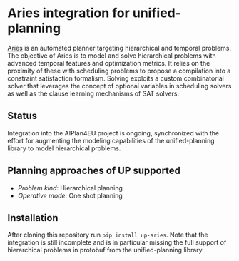 # Aries integration for unified-planning

[Aries](https://github.com/plaans/aries) is an automated planner targeting hierarchical and temporal problems. The objective of Aries is to model and solve hierarchical problems with advanced temporal features and optimization metrics. It relies on the proximity of these with scheduling problems to propose a compilation into a constraint satisfaction formalism. Solving exploits a custom combinatorial solver that leverages the concept of optional variables in scheduling solvers as well as the clause learning mechanisms of SAT solvers.

## Status

Integration into the AIPlan4EU project is ongoing, synchronized with the effort for augmenting the modeling capabilities of the unified-planning library to model hierarchical problems.

## Planning approaches of UP supported

- *Problem kind*: Hierarchical planning
- *Operative mode*: One shot planning


## Installation

After cloning this repository run `pip install up-aries`. 
Note that the integration is still incomplete and is in particular missing the full support of hierarchical problems in protobuf from the unified-planning library.

